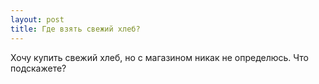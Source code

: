```yaml
---
layout: post 
title: Где взять свежий хлеб? 
--- 
```

Хочу купить свежий хлеб, но с магазином никак не определюсь. Что подскажете?